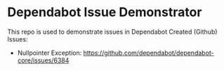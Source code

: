 # Dependabot Issue Demonstrator

This repo is used to demonstrate issues in Dependabot
Created (Github) Issues:
- Nullpointer Exception: https://github.com/dependabot/dependabot-core/issues/6384
